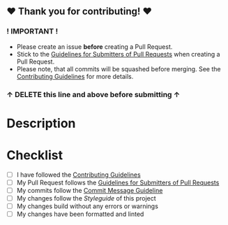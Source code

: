 ## ❤ Thank you for contributing! ❤

### ! IMPORTANT !

- Please create an issue **before** creating a Pull Request.
- Stick to the [Guidelines for Submitters of Pull Requests](../docs/CONTRIBUTING.md#Guidelines-for-Submitters) when creating
a Pull Request.
- Please note, that all commits will be squashed before merging.
See the [Contributing Guidelines](../docs/CONTRIBUTING.md#general-workflow-) for more details.

### ↑ DELETE this line and above **before** submitting ↑

# Description
<!-- Please stick to the [Guidelines for Submitters of Pull Requests](../CONTRIBUTING.md#Guidelines-for-Submitters). -->

# Checklist
<!-- Only make a Pull Request if you can check off everything from the following list. -->

- [ ] I have followed the [Contributing Guidelines](../docs/CONTRIBUTING.md)
- [ ] My Pull Request follows the [Guidelines for Submitters of Pull Requests](../docs/CONTRIBUTING.md#Guidelines-for-Submitters)
- [ ] My commits follow the [Commit Message Guideline](../docs/CONTRIBUTING.md#commit-message-)
- [ ] My changes follow the *Styleguide* of this project
- [ ] My changes build without any errors or warnings
- [ ] My changes have been formatted and linted